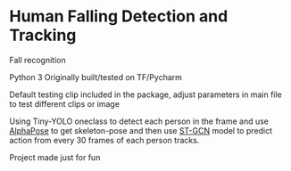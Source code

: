 <h1> Human Falling Detection and Tracking </h1>

Fall recognition

Python 3 
Originally built/tested on TF/Pycharm

Default testing clip included in the package, adjust parameters in main file to test different clips or image

Using Tiny-YOLO oneclass to detect each person in the frame and use 
[AlphaPose](https://github.com/MVIG-SJTU/AlphaPose) to get skeleton-pose and then use
[ST-GCN](https://github.com/yysijie/st-gcn) model to predict action from every 30 frames 
of each person tracks.

Project made just for fun
